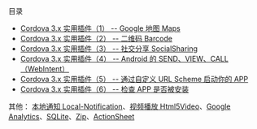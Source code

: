 目录

- [Cordova 3.x 实用插件（1） -- Google 地图 Maps](google-maps.md)
- [Cordova 3.x 实用插件（2） -- 二维码 Barcode](barcode.md)
- [Cordova 3.x 实用插件（3） -- 社交分享 SocialSharing](socialsharing.md)
- [Cordova 3.x 实用插件（4） -- Android 的 SEND、VIEW、CALL（WebIntent）](send-view-call.md)
- [Cordova 3.x 实用插件（5） -- 通过自定义 URL Scheme 启动你的 APP](url-scheme-switch-app.md)
- [Cordova 3.x 实用插件（6） -- 检查 APP 是否被安装](check-app.md)

其他： 
[本地通知 Local-Notification](https://github.com/katzer/cordova-plugin-local-notifications/)、[视频播放 Html5Video](https://github.com/jaeger25/Html5Video)、[Google Analytics](https://github.com/danwilson/google-analytics-plugin)、[SQLite](https://github.com/brodysoft/Cordova-SQLitePlugin)、[Zip](https://github.com/MobileChromeApps/zip)、[ActionSheet](https://github.com/EddyVerbruggen/cordova-plugin-actionsheet) 